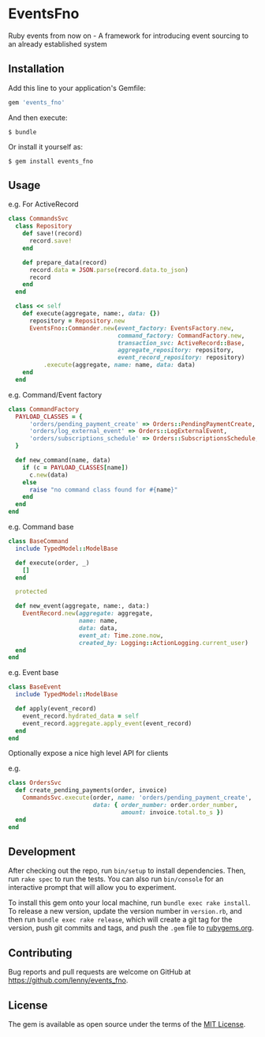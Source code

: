 # EventsFno

Ruby events from now on - A framework for 
introducing event sourcing to an already established system

## Installation

Add this line to your application's Gemfile:

```ruby
gem 'events_fno'
```

And then execute:

    $ bundle

Or install it yourself as:

    $ gem install events_fno

## Usage

e.g. For ActiveRecord

``` ruby
class CommandsSvc
  class Repository
    def save!(record)
      record.save!
    end

    def prepare_data(record)
      record.data = JSON.parse(record.data.to_json)
      record
    end
  end

  class << self
    def execute(aggregate, name:, data: {})
      repository = Repository.new
      EventsFno::Commander.new(event_factory: EventsFactory.new,
                               command_factory: CommandFactory.new,
                               transaction_svc: ActiveRecord::Base,
                               aggregate_repository: repository,
                               event_record_repository: repository)
          .execute(aggregate, name: name, data: data)
    end
  end

```

e.g. Command/Event factory

```ruby
class CommandFactory
  PAYLOAD_CLASSES = {
      'orders/pending_payment_create' => Orders::PendingPaymentCreate,
      'orders/log_external_event' => Orders::LogExternalEvent,
      'orders/subscriptions_schedule' => Orders::SubscriptionsSchedule,
  }

  def new_command(name, data)
    if (c = PAYLOAD_CLASSES[name])
      c.new(data)
    else
      raise "no command class found for #{name}"
    end
  end
end
```

e.g. Command base

```ruby
class BaseCommand
  include TypedModel::ModelBase

  def execute(order, _)
    []
  end

  protected

  def new_event(aggregate, name:, data:)
    EventRecord.new(aggregate: aggregate,
                    name: name,
                    data: data,
                    event_at: Time.zone.now,
                    created_by: Logging::ActionLogging.current_user)
  end
end
```

e.g. Event base

```ruby
class BaseEvent
  include TypedModel::ModelBase

  def apply(event_record)
    event_record.hydrated_data = self
    event_record.aggregate.apply_event(event_record)
  end
end
```

Optionally expose a nice high level API for clients

e.g.

```ruby
class OrdersSvc
  def create_pending_payments(order, invoice)
    CommandsSvc.execute(order, name: 'orders/pending_payment_create',
                        data: { order_number: order.order_number,
                                amount: invoice.total.to_s })
  end
end
```

## Development

After checking out the repo, run `bin/setup` to install dependencies. Then, run `rake spec` to run the tests. You can also run `bin/console` for an interactive prompt that will allow you to experiment.

To install this gem onto your local machine, run `bundle exec rake install`. To release a new version, update the version number in `version.rb`, and then run `bundle exec rake release`, which will create a git tag for the version, push git commits and tags, and push the `.gem` file to [rubygems.org](https://rubygems.org).

## Contributing

Bug reports and pull requests are welcome on GitHub at https://github.com/lenny/events_fno.

## License

The gem is available as open source under the terms of the [MIT License](https://opensource.org/licenses/MIT).
